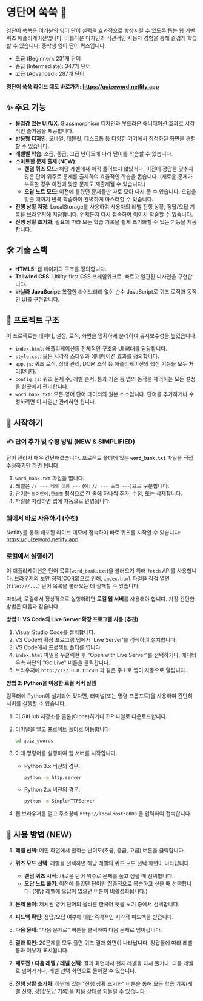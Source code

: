 # 영단어 쑥쑥 🚀

영단어 쑥쑥은 여러분의 영어 단어 실력을 효과적으로 향상시킬 수 있도록 돕는 웹 기반 퀴즈 애플리케이션입니다. 아름다운 디자인과 직관적인 사용자 경험을 통해 즐겁게 학습할 수 있습니다. 중학생 영어 단어 퀴즈입니다.

- 초급 (Beginner): 231개 단어
- 중급 (Intermediate): 347개 단어
- 고급 (Advanced): 287개 단어

**영단어 쑥쑥 라이브 데모 바로가기: https://quizeword.netlify.app**

## ✨ 주요 기능

- **몰입감 있는 UI/UX**: Glassmorphism 디자인과 부드러운 애니메이션 효과로 시각적인 즐거움을 제공합니다.
- **반응형 디자인**: 모바일, 태블릿, 데스크톱 등 다양한 기기에서 최적화된 화면을 경험할 수 있습니다.
- **레벨별 학습**: 초급, 중급, 고급 난이도에 따라 단어를 학습할 수 있습니다.
- **스마트한 문제 출제 (NEW)**:
  - **랜덤 퀴즈 모드**: 해당 레벨에서 아직 풀어보지 않았거나, 이전에 정답을 맞추지 않은 단어 위주로 문제를 출제하여 효율적인 학습을 돕습니다. (새로운 문제가 부족할 경우 이전에 맞춘 문제도 재출제될 수 있습니다.)
  - **오답 노트 모드**: 이전에 틀렸던 문제들만 따로 모아 다시 풀 수 있습니다. 오답을 맞출 때까지 반복 학습하여 완벽하게 마스터할 수 있습니다.
- **진행 상황 저장**: LocalStorage를 사용하여 사용자의 레벨 진행 상황, 정답/오답 기록을 브라우저에 저장합니다. 언제든지 다시 접속하여 이어서 학습할 수 있습니다.
- **진행 상황 초기화**: 필요에 따라 모든 학습 기록을 쉽게 초기화할 수 있는 기능을 제공합니다.

## 🛠️ 기술 스택

- **HTML5**: 웹 페이지의 구조를 정의합니다.
- **Tailwind CSS**: Utility-first CSS 프레임워크로, 빠르고 일관된 디자인을 구현합니다.
- **바닐라 JavaScript**: 복잡한 라이브러리 없이 순수 JavaScript로 퀴즈 로직과 동적인 UI를 구현합니다.

## 📂 프로젝트 구조

이 프로젝트는 데이터, 설정, 로직, 화면을 명확하게 분리하여 유지보수성을 높였습니다.

- `index.html`: 애플리케이션의 전체적인 구조와 UI 뼈대를 담당합니다.
- `style.css`: 모든 시각적 스타일과 애니메이션 효과를 정의합니다.
- `app.js`: 퀴즈 로직, 상태 관리, DOM 조작 등 애플리케이션의 핵심 기능을 모두 처리합니다.
- `config.js`: 퀴즈 문제 수, 레벨 순서, 통과 기준 등 앱의 동작을 제어하는 모든 설정을 한곳에서 관리합니다.
- `word_bank.txt`: 모든 영어 단어 데이터의 원본 소스입니다. 단어를 추가하거나 수정하려면 이 파일만 관리하면 됩니다.

## 🚀 시작하기

### ✍️ 단어 추가 및 수정 방법 (NEW & SIMPLIFIED)

단어 관리가 매우 간단해졌습니다. 프로젝트 폴더에 있는 **`word_bank.txt`** 파일을 직접 수정하기만 하면 됩니다.
1.  `word_bank.txt` 파일을 엽니다.
2.  레벨은 `// --- 레벨 이름 ---` (예: `// --- 초급 ---`)으로 구분합니다.
3.  단어는 `영어단어,한글뜻` 형식으로 한 줄에 하나씩 추가, 수정, 또는 삭제합니다.
4.  파일을 저장하면 앱에 자동으로 반영됩니다.

### 웹에서 바로 사용하기 (추천)
Netlify를 통해 배포된 라이브 데모에 접속하여 바로 퀴즈를 시작할 수 있습니다:
https://quizeword.netlify.app

### 로컬에서 실행하기

이 애플리케이션은 단어 목록(`word_bank.txt`)을 불러오기 위해 `fetch` API를 사용합니다. 브라우저의 보안 정책(CORS)으로 인해, `index.html` 파일을 직접 열면(`file:///...`) 단어 목록을 불러오는 데 실패할 수 있습니다.

따라서, 로컬에서 정상적으로 실행하려면 **로컬 웹 서버**를 사용해야 합니다. 가장 간단한 방법은 다음과 같습니다.

**방법 1: VS Code의 Live Server 확장 프로그램 사용 (추천)**

1.  Visual Studio Code를 설치합니다.
2.  VS Code의 확장 프로그램 탭에서 'Live Server'를 검색하여 설치합니다.
3.  VS Code에서 프로젝트 폴더를 엽니다.
4.  `index.html` 파일을 우클릭한 후 "Open with Live Server"를 선택하거나, 에디터 우측 하단의 "Go Live" 버튼을 클릭합니다.
5.  브라우저에 `http://127.0.0.1:5500` 과 같은 주소로 앱이 자동으로 열립니다.

**방법 2: Python을 이용한 로컬 서버 실행**

컴퓨터에 Python이 설치되어 있다면, 터미널(또는 명령 프롬프트)을 사용하여 간단히 서버를 실행할 수 있습니다.

1.  이 GitHub 저장소를 클론(Clone)하거나 ZIP 파일로 다운로드합니다.
2.  터미널을 열고 프로젝트 폴더로 이동합니다.
    ```bash
    cd quiz_ewords
    ```
3.  아래 명령어를 실행하여 웹 서버를 시작합니다.
    
    *   Python 3.x 버전의 경우:
        ```bash
        python -m http.server
        ```
    *   Python 2.x 버전의 경우:
        ```bash
        python -m SimpleHTTPServer
        ```
4.  웹 브라우저를 열고 주소창에 `http://localhost:8000` 을 입력하여 접속합니다.

## 📖 사용 방법 (NEW)

1. **레벨 선택**: 메인 화면에서 원하는 난이도(초급, 중급, 고급) 버튼을 클릭합니다.

2. **퀴즈 모드 선택**: 레벨을 선택하면 해당 레벨의 퀴즈 모드 선택 화면이 나타납니다.
   - **랜덤 퀴즈 시작**: 새로운 단어 위주로 문제를 풀고 싶을 때 선택합니다.
   - **오답 노트 풀기**: 이전에 틀렸던 단어만 집중적으로 복습하고 싶을 때 선택합니다. (해당 레벨에 오답이 없으면 버튼이 비활성화됩니다.)

3. **문제 풀이**: 제시된 영어 단어의 올바른 한국어 뜻을 보기 중에서 선택합니다.

4. **피드백 확인**: 정답/오답 여부에 대한 즉각적인 시각적 피드백을 받습니다.

5. **다음 문제**: "다음 문제로" 버튼을 클릭하여 다음 문제로 넘어갑니다.

6. **결과 확인**: 20문제를 모두 풀면 퀴즈 결과 화면이 나타납니다. 정답률에 따라 레벨 통과 여부가 표시됩니다.

7. **재도전 / 다음 레벨 / 레벨 선택**: 결과 화면에서 현재 레벨을 다시 풀거나, 다음 레벨로 넘어가거나, 레벨 선택 화면으로 돌아갈 수 있습니다.

8. **진행 상황 초기화**: 하단에 있는 "진행 상황 초기화" 버튼을 통해 모든 학습 기록(레벨 진행, 정답/오답 기록)을 처음 상태로 되돌릴 수 있습니다.